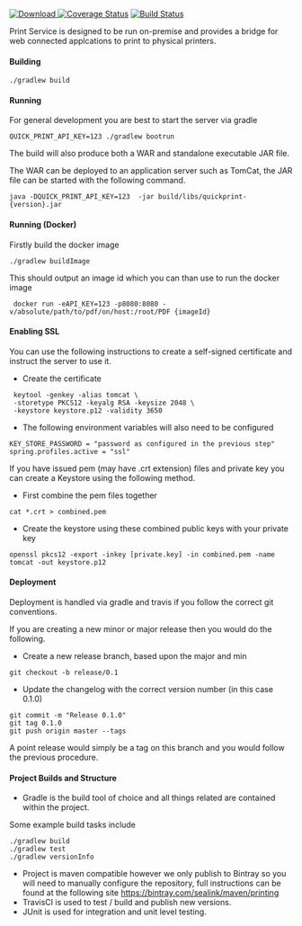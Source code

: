 [![Download](https://api.bintray.com/packages/sealink/maven/quickprint/images/download.svg) ](https://bintray.com/sealink/maven/quickprint/_latestVersion)
[![Coverage Status](https://coveralls.io/repos/github/sealink/quickprint/badge.svg?branch=master)](https://coveralls.io/github/sealink/quickprint?branch=master)
[![Build Status](https://github.com/sealink/quickprint/actions/workflows/gradle.yml/badge.svg?branch=master)](https://github.com/sealink/quickprint/actions)

Print Service is designed to be run on-premise and provides a bridge for web connected applcations
to print to physical printers.

#### Building

```
./gradlew build
```

#### Running

For general development you are best to start the server via gradle

```
QUICK_PRINT_API_KEY=123 ./gradlew bootrun
```

The build will also produce both a WAR and standalone executable JAR file.

The WAR can be deployed to an application server such as TomCat, the JAR file can be started with
the following command.

```
java -DQUICK_PRINT_API_KEY=123  -jar build/libs/quickprint-{version}.jar
```

#### Running (Docker)

Firstly build the docker image

```
./gradlew buildImage
```

This should output an image id which you can than use to run the docker image

```
 docker run -eAPI_KEY=123 -p8080:8080 -v/absolute/path/to/pdf/on/host:/root/PDF {imageId}
```

#### Enabling SSL

You can use the following instructions to create a self-signed certificate and instruct
the server to use it.

- Create the certificate

```
 keytool -genkey -alias tomcat \
 -storetype PKCS12 -keyalg RSA -keysize 2048 \
 -keystore keystore.p12 -validity 3650
```

- The following environment variables will also need to be configured

```
KEY_STORE_PASSWORD = "password as configured in the previous step"
spring.profiles.active = "ssl"
```

If you have issued pem (may have .crt extension) files and private key you can create a Keystore using the following method.

- First combine the pem files together

```
cat *.crt > combined.pem
```

- Create the keystore using these combined public keys with your private key

```
openssl pkcs12 -export -inkey [private.key] -in combined.pem -name tomcat -out keystore.p12
```

#### Deployment

Deployment is handled via gradle and travis if you follow the correct git conventions.

If you are creating a new minor or major release then you would do the following.

- Create a new release branch, based upon the major and min

```
git checkout -b release/0.1
```

- Update the changelog with the correct version number (in this case 0.1.0)

```
git commit -m "Release 0.1.0"
git tag 0.1.0
git push origin master --tags
```

A point release would simply be a tag on this branch and you would follow the previous procedure.

#### Project Builds and Structure

- Gradle is the build tool of choice and all things related are contained within the project.

Some example build tasks include

```concept
./gradlew build
./gradlew test
./gradlew versionInfo
```

- Project is maven compatible however we only publish to Bintray so you will need to manually configure
  the repository, full instructions can be found at the following site
  https://bintray.com/sealink/maven/printing
- TravisCI is used to test / build and publish new versions.
- JUnit is used for integration and unit level testing.

